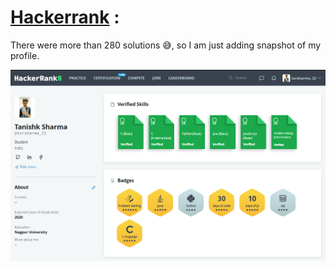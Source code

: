 # [Hackerrank](https://www.hackerrank.com/tsrsharma_22) :

There were more than 280 solutions 😅, so I am just adding snapshot of my profile.

<img width="964" alt="Hackerrank profile" src="https://github.com/tanishk2298/Competitive-Programming/blob/master/Hackerrank/img/Capture.PNG">
